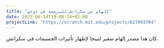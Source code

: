 ```yaml
---
title: "إلهام من سكراتش للبرمجة في دوجو"
date: 2023-06-14T19:08:24+02:00
projectLink: "https://scratch.mit.edu/projects/827993704"
---
```


كان هذا مصدر إلهام صغير لنينجا لإظهار تأثيرات الجسيمات في سكراتش.
